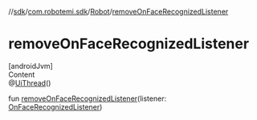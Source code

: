 //[sdk](../../../index.md)/[com.robotemi.sdk](../index.md)/[Robot](index.md)/[removeOnFaceRecognizedListener](remove-on-face-recognized-listener.md)



# removeOnFaceRecognizedListener  
[androidJvm]  
Content  
@[UiThread](https://developer.android.com/reference/kotlin/androidx/annotation/UiThread.html)()  
  
fun [removeOnFaceRecognizedListener](remove-on-face-recognized-listener.md)(listener: [OnFaceRecognizedListener](../../com.robotemi.sdk.face/-on-face-recognized-listener/index.md))  




